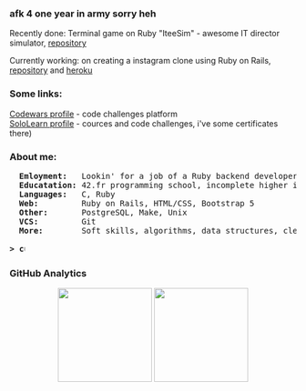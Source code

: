 ### afk 4 one year in army sorry heh


Recently done: Terminal game on Ruby "IteeSim" - awesome IT director simulator, <a href="https://github.com/kidsalright/iteesim">repository</a>

Currently working: on creating a instagram clone using Ruby on Rails, <a href="https://github.com/kidsalright/notstagram">repository</a> and <a href="https://checkdizout.herokuapp.com">heroku</a>

### Some links:

<a href="https://www.codewars.com/users/kidsalright/completed_solutions">Codewars profile</a> - code challenges platform
<br>
<a href="https://www.sololearn.com/profile/9873042">SoloLearn profile</a> - cources and code challenges, i've some certificates there)

### About me:
<pre>
  <b>Emloyment:  </b> Lookin' for a job of a Ruby backend developer
  <b>Educatation:</b> 42.fr programming school, incomplete higher in some engineering universities 
  <b>Languages:  </b> C, Ruby
  <b>Web:        </b> Ruby on Rails, HTML/CSS, Bootstrap 5
  <b>Other:      </b> PostgreSQL, Make, Unix
  <b>VCS:        </b> Git
  <b>More:       </b> Soft skills, algorithms, data structures, clean code, SOLID, good english

<b>> <img align="top" src="https://user-images.githubusercontent.com/2514771/93036534-5fbd6480-f5fd-11ea-8a13-58ef04796c17.gif" alt="cursor" width="10" height="18" /></b>
</pre>

### GitHub Analytics
<p align="center">
	<img height="165em" src="https://github-readme-stats-eight-theta.vercel.app/api?username=kidsalright&show_icons=true&theme=vue-dark&include_all_commits=true&count_private=true&hide_border=true" />
	<img height="165em" src="https://github-readme-stats-eight-theta.vercel.app/api/top-langs/?username=kidsalright&layout=compact&theme=vue-dark&hide_border=true" />
</p>
